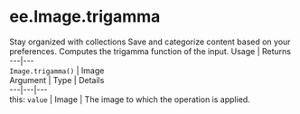 
#  ee.Image.trigamma
Stay organized with collections  Save and categorize content based on your preferences. 
Computes the trigamma function of the input. Usage | Returns  
---|---  
`Image.trigamma()` | Image  
Argument | Type | Details  
---|---|---  
this: `value` | Image | The image to which the operation is applied.  
